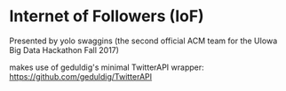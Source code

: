 # Internet of Followers (IoF)

Presented by yolo swaggins (the second official ACM team for the UIowa Big Data Hackathon Fall 2017)

makes use of geduldig's minimal TwitterAPI wrapper: https://github.com/geduldig/TwitterAPI
